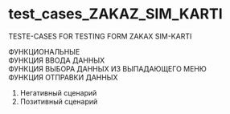 # test_cases_ZAKAZ_SIM_KARTI
TESTE-CASES FOR TESTING FORM ZAKAX SIM-KARTI

ФУНКЦИОНАЛЬНЫЕ	
ФУНКЦИЯ ВВОДА ДАННЫХ	
ФУНКЦИЯ ВЫБОРА ДАННЫХ ИЗ ВЫПАДАЮЩЕГО МЕНЮ	
ФУНКЦИЯ ОТПРАВКИ ДАННЫХ	
1. Негативный сценарий	
2. Позитивный сценарий	
